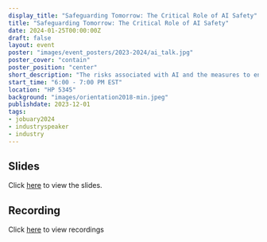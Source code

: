 ```yaml
---
display_title: "Safeguarding Tomorrow: The Critical Role of AI Safety"
title: "Safeguarding Tomorrow: The Critical Role of AI Safety"
date: 2024-01-25T00:00:00Z
draft: false
layout: event
poster: "images/event_posters/2023-2024/ai_talk.jpg"
poster_cover: "contain"
poster_position: "center"
short_description: "The risks associated with AI and the measures to ensure our safety"
start_time: "6:00 - 7:00 PM EST"
location: "HP 5345"
background: "images/orientation2018-min.jpeg"
publishdate: 2023-12-01
tags:
- jobuary2024
- industryspeaker
- industry
---
```

## Slides
Click [here](/pdfs/2023-2024/Safeguarding-Tomorrow-The-Critical-Role-of-AI-Safety.pdf) to view the slides.

## Recording
Click [here]() to view recordings